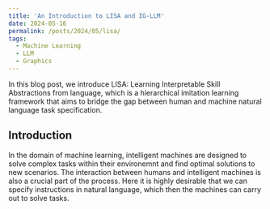 ```yaml
---
title: 'An Introduction to LISA and IG-LLM'
date: 2024-05-16
permalink: /posts/2024/05/lisa/
tags:
  - Machine Learning
  - LLM
  - Graphics
---
```

In this blog post, we introduce LISA: Learning Interpretable Skill Abstractions from language, which is a hierarchical imitation learning framework that aims to bridge the gap between human and machine natural language task specification. 

## Introduction

In the domain of machine learning, intelligent machines are designed to solve complex tasks within their environemnt and find optimal solutions to new scenarios. The interaction between humans and intelligent machines is also a crucial part of the process. Here it is highly desirable that we can specify instructions in natural language, which then the machines can carry out to solve tasks. 